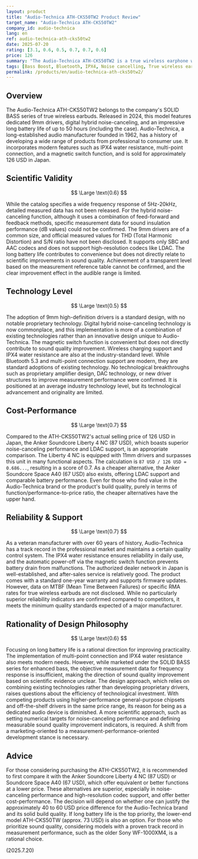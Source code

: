 ```yaml
---
layout: product
title: "Audio-Technica ATH-CKS50TW2 Product Review"
target_name: "Audio-Technica ATH-CKS50TW2"
company_id: audio-technica
lang: en
ref: audio-technica-ath-cks50tw2
date: 2025-07-20
rating: [3.1, 0.6, 0.5, 0.7, 0.7, 0.6]
price: 126
summary: "The Audio-Technica ATH-CKS50TW2 is a true wireless earphone with 9mm drivers and hybrid noise canceling. While it boasts a long battery life of up to 50 hours, its scientific improvements in sound quality are limited, and more cost-effective options exist."
tags: [Bass Boost, Bluetooth, IPX4, Noise cancelling, True wireless earbuds]
permalink: /products/en/audio-technica-ath-cks50tw2/
---
```

## Overview

The Audio-Technica ATH-CKS50TW2 belongs to the company's SOLID BASS series of true wireless earbuds. Released in 2024, this model features dedicated 9mm drivers, digital hybrid noise-canceling, and an impressive long battery life of up to 50 hours (including the case). Audio-Technica, a long-established audio manufacturer founded in 1962, has a history of developing a wide range of products from professional to consumer use. It incorporates modern features such as IPX4 water resistance, multi-point connection, and a magnetic switch function, and is sold for approximately 126 USD in Japan.

## Scientific Validity

$$ \Large \text{0.6} $$

While the catalog specifies a wide frequency response of 5Hz-20kHz, detailed measured data has not been released. For the hybrid noise-canceling function, although it uses a combination of feed-forward and feedback methods, specific measurement data for sound insulation performance (dB values) could not be confirmed. The 9mm drivers are of a common size, and official measured values for THD (Total Harmonic Distortion) and S/N ratio have not been disclosed. It supports only SBC and AAC codecs and does not support high-resolution codecs like LDAC. The long battery life contributes to convenience but does not directly relate to scientific improvements in sound quality. Achievement of a transparent level based on the measurement reference table cannot be confirmed, and the clear improvement effect in the audible range is limited.

## Technology Level

$$ \Large \text{0.5} $$

The adoption of 9mm high-definition drivers is a standard design, with no notable proprietary technology. Digital hybrid noise-canceling technology is now commonplace, and this implementation is more of a combination of existing technologies rather than an innovative design unique to Audio-Technica. The magnetic switch function is convenient but does not directly contribute to sound quality improvement. Wireless charging support and IPX4 water resistance are also at the industry-standard level. While Bluetooth 5.3 and multi-point connection support are modern, they are standard adoptions of existing technology. No technological breakthroughs such as proprietary amplifier design, DAC technology, or new driver structures to improve measurement performance were confirmed. It is positioned at an average industry technology level, but its technological advancement and originality are limited.

## Cost-Performance

$$ \Large \text{0.7} $$

Compared to the ATH-CKS50TW2's actual selling price of 126 USD in Japan, the Anker Soundcore Liberty 4 NC (87 USD), which boasts superior noise-canceling performance and LDAC support, is an appropriate comparison. The Liberty 4 NC is equipped with 11mm drivers and surpasses this unit in many functional aspects. The calculation is `87 USD / 126 USD = 0.686...`, resulting in a score of 0.7. As a cheaper alternative, the Anker Soundcore Space A40 (67 USD) also exists, offering LDAC support and comparable battery performance. Even for those who find value in the Audio-Technica brand or the product's build quality, purely in terms of function/performance-to-price ratio, the cheaper alternatives have the upper hand.

## Reliability & Support

$$ \Large \text{0.7} $$

As a veteran manufacturer with over 60 years of history, Audio-Technica has a track record in the professional market and maintains a certain quality control system. The IPX4 water resistance ensures reliability in daily use, and the automatic power-off via the magnetic switch function prevents battery drain from malfunctions. The authorized dealer network in Japan is well-established, and after-sales service is relatively good. The product comes with a standard one-year warranty and supports firmware updates. However, data on MTBF (Mean Time Between Failures) or specific RMA rates for true wireless earbuds are not disclosed. While no particularly superior reliability indicators are confirmed compared to competitors, it meets the minimum quality standards expected of a major manufacturer.

## Rationality of Design Philosophy

$$ \Large \text{0.6} $$

Focusing on long battery life is a rational direction for improving practicality. The implementation of multi-point connection and IPX4 water resistance also meets modern needs. However, while marketed under the SOLID BASS series for enhanced bass, the objective measurement data for frequency response is insufficient, making the direction of sound quality improvement based on scientific evidence unclear. The design approach, which relies on combining existing technologies rather than developing proprietary drivers, raises questions about the efficiency of technological investment. With competing products using higher-performance general-purpose chipsets and off-the-shelf drivers in the same price range, its reason for being as a dedicated audio device is diminished. A more scientific approach, such as setting numerical targets for noise-canceling performance and defining measurable sound quality improvement indicators, is required. A shift from a marketing-oriented to a measurement-performance-oriented development stance is necessary.

## Advice

For those considering purchasing the ATH-CKS50TW2, it is recommended to first compare it with the Anker Soundcore Liberty 4 NC (87 USD) or Soundcore Space A40 (67 USD), which offer equivalent or better functions at a lower price. These alternatives are superior, especially in noise-canceling performance and high-resolution codec support, and offer better cost-performance. The decision will depend on whether one can justify the approximately 40 to 60 USD price difference for the Audio-Technica brand and its solid build quality. If long battery life is the top priority, the lower-end model ATH-CKS50TW (approx. 73 USD) is also an option. For those who prioritize sound quality, considering models with a proven track record in measurement performance, such as the older Sony WF-1000XM4, is a rational choice.

(2025.7.20)